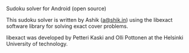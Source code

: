 Sudoku solver for Android (open source)

This sudoku solver is written by Ashik (a@shik.in)
using the libexact software library for solving exact cover problems.

libexact was developed by  Petteri Kaski and Olli Pottonen
at the Helsinki University of technology.
